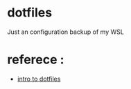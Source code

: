 # dotfiles
Just an configuration backup of my WSL 

# referece :

- [intro to dotfiles](https://dev.to/jogendra/intro-to-dotfiles-4bb8)
